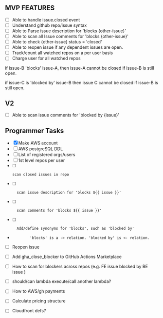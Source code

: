 ## MVP FEATURES
- [ ]  Able to handle issue.closed event
- [ ]  Understand github repo/issue syntax
- [ ]  Able to Parse issue description for 'blocks {other-issue}'  
- [ ]  Able to scan all Issue comments for 'blocks {other-issue}'
- [ ]  Able to check {other-issue} status = 'closed'
- [ ]  Able to reopen issue if any dependent issues are open.
- [ ]  Track/count all watched repos on a per user basis
- [ ]  Charge user for all watched repos

if issue-B 'blocks' issue-A, then issue-A cannot be closed if issue-B is still open.

if issue-C is 'blocked by' issue-B then issue C cannot be closed if issue-B is still open.
## V2
- [ ]  Able to scan issue comments for 'blocked by {issue}'   


## Programmer Tasks
- [X] Make AWS account
- [ ] AWS postgreSQL DDL
- [ ] List of registered orgs/users
- [ ]   1st level repos per user
- [ ]     scan closed issues in repo
- [ ]       scan issue description for 'blocks ${{ issue }}'  
- [ ]       scan comments for 'blocks ${{ issue }}'
- [ ]       Add/define synonyms for 'blocks', such as 'blocked by' 
-             'blocks' is a -> relation. 'blocked by' is <- relation.
- [ ] Reopen issue 
- [ ] Add gha_close_blocker to GitHub Actions Marketplace
- [ ] How to scan for blockers across repos (e.g. FE issue blocked by BE issue )
- [ ]   should/can lambda execute/call another lambda?
- [ ]  How to AWS/gh payments  
- [ ]  Calculate pricing structure  
- [ ] Cloudfront defs? 





